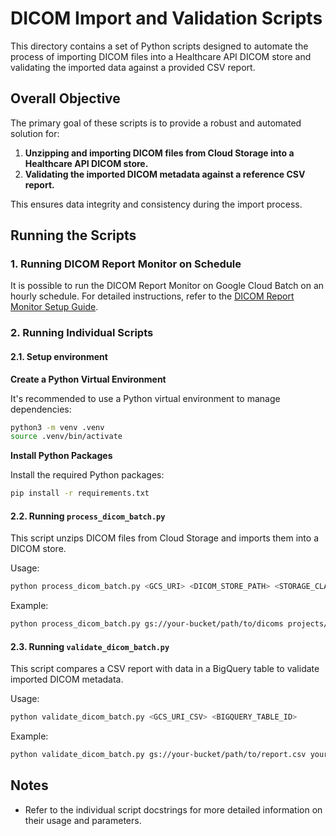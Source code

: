 # DICOM Import and Validation Scripts

This directory contains a set of Python scripts designed to automate the process of importing DICOM files into a Healthcare API DICOM store and validating the imported data against a provided CSV report.

## Overall Objective

The primary goal of these scripts is to provide a robust and automated solution for:

1. **Unzipping and importing DICOM files from Cloud Storage into a Healthcare API DICOM store.**
2. **Validating the imported DICOM metadata against a reference CSV report.**

This ensures data integrity and consistency during the import process.


## Running the Scripts

### 1. Running DICOM Report Monitor on Schedule
It is possible to run the DICOM Report Monitor on Google Cloud Batch on an hourly schedule. For detailed instructions, refer to the [DICOM Report Monitor Setup Guide](monitor_report.md).


### 2. Running Individual Scripts

#### 2.1. Setup environment

**Create a Python Virtual Environment**

It's recommended to use a Python virtual environment to manage dependencies:

```bash
python3 -m venv .venv
source .venv/bin/activate
```

**Install Python Packages**

Install the required Python packages:

```bash
pip install -r requirements.txt
```


#### 2.2. Running `process_dicom_batch.py`
This script unzips DICOM files from Cloud Storage and imports them into a DICOM store.

Usage:
```bash
python process_dicom_batch.py <GCS_URI> <DICOM_STORE_PATH> <STORAGE_CLASS>
```

Example:
```bash
python process_dicom_batch.py gs://your-bucket/path/to/dicoms projects/.../dicomStores/... ARCHIVE
```

#### 2.3. Running `validate_dicom_batch.py`
This script compares a CSV report with data in a BigQuery table to validate imported DICOM metadata.

Usage:

```bash
python validate_dicom_batch.py <GCS_URI_CSV> <BIGQUERY_TABLE_ID>
```

Example:

```bash
python validate_dicom_batch.py gs://your-bucket/path/to/report.csv your-project.your_dataset.your_table
```

## Notes
* Refer to the individual script docstrings for more detailed information on their usage and parameters.